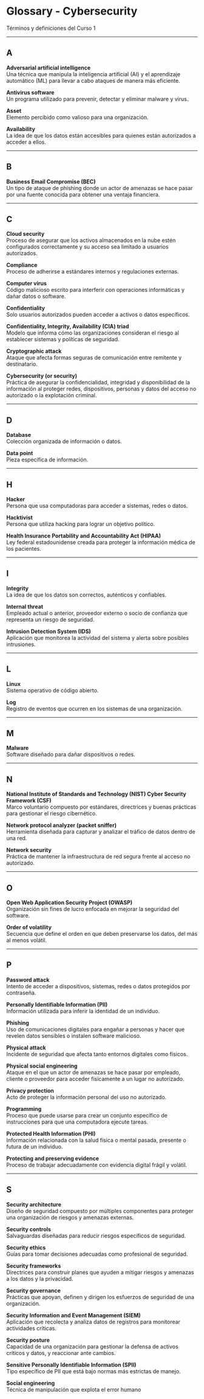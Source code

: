# Glossary - Cybersecurity

Términos y definiciones del Curso 1

---

## A

**Adversarial artificial intelligence**  
Una técnica que manipula la inteligencia artificial (AI) y el aprendizaje automático (ML) para llevar a cabo ataques de manera más eficiente.

**Antivirus software**  
Un programa utilizado para prevenir, detectar y eliminar malware y virus.

**Asset**  
Elemento percibido como valioso para una organización.

**Availability**  
La idea de que los datos están accesibles para quienes están autorizados a acceder a ellos.

---

## B

**Business Email Compromise (BEC)**  
Un tipo de ataque de phishing donde un actor de amenazas se hace pasar por una fuente conocida para obtener una ventaja financiera.

---

## C

**Cloud security**  
Proceso de asegurar que los activos almacenados en la nube estén configurados correctamente y su acceso sea limitado a usuarios autorizados.

**Compliance**  
Proceso de adherirse a estándares internos y regulaciones externas.

**Computer virus**  
Código malicioso escrito para interferir con operaciones informáticas y dañar datos o software.

**Confidentiality**  
Solo usuarios autorizados pueden acceder a activos o datos específicos.

**Confidentiality, Integrity, Availability (CIA) triad**  
Modelo que informa cómo las organizaciones consideran el riesgo al establecer sistemas y políticas de seguridad.

**Cryptographic attack**  
Ataque que afecta formas seguras de comunicación entre remitente y destinatario.

**Cybersecurity (or security)**  
Práctica de asegurar la confidencialidad, integridad y disponibilidad de la información al proteger redes, dispositivos, personas y datos del acceso no autorizado o la explotación criminal.

---

## D

**Database**  
Colección organizada de información o datos.

**Data point**  
Pieza específica de información.

---

## H

**Hacker**  
Persona que usa computadoras para acceder a sistemas, redes o datos.

**Hacktivist**  
Persona que utiliza hacking para lograr un objetivo político.

**Health Insurance Portability and Accountability Act (HIPAA)**  
Ley federal estadounidense creada para proteger la información médica de los pacientes.

---

## I

**Integrity**  
La idea de que los datos son correctos, auténticos y confiables.

**Internal threat**  
Empleado actual o anterior, proveedor externo o socio de confianza que representa un riesgo de seguridad.

**Intrusion Detection System (IDS)**  
Aplicación que monitorea la actividad del sistema y alerta sobre posibles intrusiones.

---

## L

**Linux**  
Sistema operativo de código abierto.

**Log**  
Registro de eventos que ocurren en los sistemas de una organización.

---

## M

**Malware**  
Software diseñado para dañar dispositivos o redes.

---

## N

**National Institute of Standards and Technology (NIST) Cyber Security Framework (CSF)**  
Marco voluntario compuesto por estándares, directrices y buenas prácticas para gestionar el riesgo cibernético.

**Network protocol analyzer (packet sniffer)**  
Herramienta diseñada para capturar y analizar el tráfico de datos dentro de una red.

**Network security**  
Práctica de mantener la infraestructura de red segura frente al acceso no autorizado.

---

## O

**Open Web Application Security Project (OWASP)**  
Organización sin fines de lucro enfocada en mejorar la seguridad del software.

**Order of volatility**  
Secuencia que define el orden en que deben preservarse los datos, del más al menos volátil.

---

## P

**Password attack**  
Intento de acceder a dispositivos, sistemas, redes o datos protegidos por contraseña.

**Personally Identifiable Information (PII)**  
Información utilizada para inferir la identidad de un individuo.

**Phishing**  
Uso de comunicaciones digitales para engañar a personas y hacer que revelen datos sensibles o instalen software malicioso.

**Physical attack**  
Incidente de seguridad que afecta tanto entornos digitales como físicos.

**Physical social engineering**  
Ataque en el que un actor de amenazas se hace pasar por empleado, cliente o proveedor para acceder físicamente a un lugar no autorizado.

**Privacy protection**  
Acto de proteger la información personal del uso no autorizado.

**Programming**  
Proceso que puede usarse para crear un conjunto específico de instrucciones para que una computadora ejecute tareas.

**Protected Health Information (PHI)**  
Información relacionada con la salud física o mental pasada, presente o futura de un individuo.

**Protecting and preserving evidence**  
Proceso de trabajar adecuadamente con evidencia digital frágil y volátil.

---

## S

**Security architecture**  
Diseño de seguridad compuesto por múltiples componentes para proteger una organización de riesgos y amenazas externas.

**Security controls**  
Salvaguardas diseñadas para reducir riesgos específicos de seguridad.

**Security ethics**  
Guías para tomar decisiones adecuadas como profesional de seguridad.

**Security frameworks**  
Directrices para construir planes que ayuden a mitigar riesgos y amenazas a los datos y la privacidad.

**Security governance**  
Prácticas que apoyan, definen y dirigen los esfuerzos de seguridad de una organización.

**Security Information and Event Management (SIEM)**  
Aplicación que recolecta y analiza datos de registros para monitorear actividades críticas.

**Security posture**  
Capacidad de una organización para gestionar la defensa de activos críticos y datos, y reaccionar ante cambios.

**Sensitive Personally Identifiable Information (SPII)**  
Tipo específico de PII que está bajo normas más estrictas de manejo.

**Social engineering**  
Técnica de manipulación que explota el error humano
